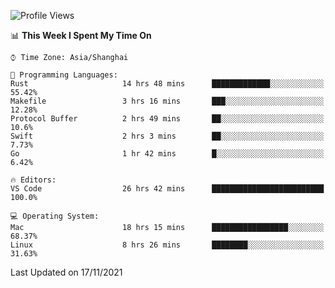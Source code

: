 <!--START_SECTION:waka-->
![Profile Views](http://img.shields.io/badge/Profile%20Views-1-blue)

📊 **This Week I Spent My Time On** 

```text
⌚︎ Time Zone: Asia/Shanghai

💬 Programming Languages: 
Rust                     14 hrs 48 mins      █████████████░░░░░░░░░░░░   55.42% 
Makefile                 3 hrs 16 mins       ███░░░░░░░░░░░░░░░░░░░░░░   12.28% 
Protocol Buffer          2 hrs 49 mins       ██░░░░░░░░░░░░░░░░░░░░░░░   10.6% 
Swift                    2 hrs 3 mins        ██░░░░░░░░░░░░░░░░░░░░░░░   7.73% 
Go                       1 hr 42 mins        █░░░░░░░░░░░░░░░░░░░░░░░░   6.42%

🔥 Editors: 
VS Code                  26 hrs 42 mins      █████████████████████████   100.0%

💻 Operating System: 
Mac                      18 hrs 15 mins      █████████████████░░░░░░░░   68.37% 
Linux                    8 hrs 26 mins       ████████░░░░░░░░░░░░░░░░░   31.63%

```


 Last Updated on 17/11/2021
<!--END_SECTION:waka-->

